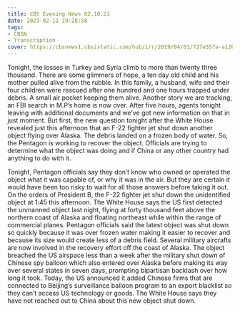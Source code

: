 ```yaml
---
title: CBS Evening News 02.10.23
date: 2023-02-11 19:28:58
tags:
- CBSN
- Transcription
cover: https://cbsnews1.cbsistatic.com/hub/i/r/2019/04/01/727e357a-a126-4138-a2c5-4d3222669d57/thumbnail/640x360/3ff2761028dc5c65cc4f07acd54bcd5c/cbsn2-logo-1920x1080.jpg
---
```

Tonight, the losses in Turkey and Syria climb to more than twenty three thousand. There are some glimmers of hope, a ten day old child and his mother pulled alive from the rubble. In this family, a husband, wife and their four children were rescued after one hundred and one hours trapped under debris. A small air pocket keeping them alive. Another story we are tracking, an FBI search in M.P’s home is now over. After five hours, agents tonight leaving with additional documents and we’ve got new information on that in just moment. But first, the new question tonight after the White House revealed just this afternoon that an F-22 fighter jet shut down another object flying over Alaska. The debris landed on a frozen body of water. So, the Pentagon is working to recover the object. Officials are trying to determine what the object was doing and if China or any other country had anything to do with it. 

Tonight, Pentagon officials say they don’t know who owned or operated the object what it was capable of, or why it was in the air. But they are certain it would have been too risky to wait for all those answers before taking it out. On the orders of President B, the F-22 fighter jet shut down the unidentified object at 1:45 this afternoon. The White House says the US first detected the unmanned object last night, flying at forty thousand feet above the northern coast of Alaska and floating northeast while within the range of commercial planes. Pentagon officials said the latest object was shut down so quickly because it was over frozen water making it easier to recover and because its size would create less of a debris field. Several military aircrafts are now involved in the recovery effort off the coast of Alaska. The object breached the US airspace less than a week after the military shut down of Chinese spy balloon which also entered over Alaska before making its way over several states in seven days, prompting bipartisan backlash over how long it took. Today, the US announced it added Chinese firms that are connected to Beijing’s surveillance balloon program to an export blacklist so they can’t access US technology or goods. The White House says they have not reached out to China about this new object shut down.

